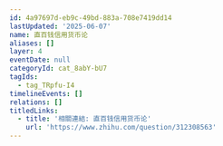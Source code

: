 ```yaml
---
id: 4a97697d-eb9c-49bd-883a-708e7419dd14
lastUpdated: '2025-06-07'
name: 直百钱信用货币论
aliases: []
layer: 4
eventDate: null
categoryId: cat_8abY-bU7
tagIds:
  - tag_TRpfu-I4
timelineEvents: []
relations: []
titledLinks:
  - title: '相關連結: 直百钱信用货币论'
    url: 'https://www.zhihu.com/question/312308563'
---
```


